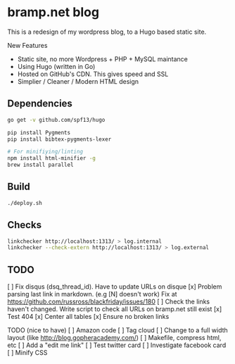 bramp.net blog
==============

This is a redesign of my wordpress blog, to a Hugo based static site.

New Features
 * Static site, no more Wordpress + PHP + MySQL maintance
 * Using Hugo (written in Go)
 * Hosted on GitHub's CDN. This gives speed and SSL
 * Simplier / Cleaner / Modern HTML design

Dependencies
------------
```bash
go get -v github.com/spf13/hugo

pip install Pygments
pip install bibtex-pygments-lexer

# For minifiying/linting
npm install html-minifier -g
brew install parallel
```

Build
-----
```bash
./deploy.sh
```

Checks
------
```bash
linkchecker http://localhost:1313/ > log.internal
linkchecker --check-extern http://localhost:1313/ > log.external
```

TODO
----
 [ ] Fix disqus (dsq_thread_id). Have to update URLs on disque
 [x] Problem parsing last link in markdown. (e.g [N] doesn't work) Fix at https://github.com/russross/blackfriday/issues/180
 [ ] Check the links haven't changed. Write script to check all URLs on bramp.net still exist
 [x] Test 404
 [x] Center all tables
 [x] Ensure no broken links

TODO (nice to have)
 [ ] Amazon code
 [ ] Tag cloud
 [ ] Change to a full width layout (like http://blog.gopheracademy.com/)
 [ ] Makefile, compress html, etc
 [ ] Add a "edit me link"
 [ ] Test twitter card
 [ ] Investigate facebook card
 [ ] Minify CSS
